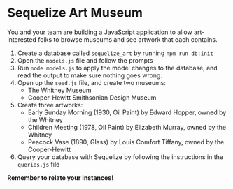 # Sequelize Art Museum

You and your team are building a JavaScript application to allow art-interested folks to browse museums and see artwork that each contains.

1. Create a database called `sequelize_art` by running `npm run db:init`
1. Open the `models.js` file and follow the prompts
1. Run `node models.js` to apply the model changes to the database, and read the output to make sure nothing goes wrong.
1. Open up the `seed.js` file, and create two museums:
    - The Whitney Museum
    - Cooper-Hewitt Smithsonian Design Museum
1. Create three artworks:
    - Early Sunday Morning (1930, Oil Paint) by Edward Hopper, owned by the Whitney
    - Children Meeting (1978, Oil Paint) by Elizabeth Murray, owned by the Whitney
    - Peacock Vase (1890, Glass) by Louis Comfort Tiffany, owned by the Cooper-Hewitt
1. Query your database with Sequelize by following the instructions in the `queries.js` file

**Remember to relate your instances!**
